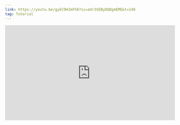 ```yaml
---
link: https://youtu.be/gyEC9HJmFh8?si=aUr3SEByDQDgmEME&t=148
tag: Tutorial
---
```


<iframe width="560" height="315" src="https://www.youtube.com/embed/gyEC9HJmFh8?si=zbBSzquhurZlMX48&amp;start=148" title="YouTube video player" frameborder="0" allow="accelerometer; autoplay; clipboard-write; encrypted-media; gyroscope; picture-in-picture; web-share" referrerpolicy="strict-origin-when-cross-origin" allowfullscreen></iframe>
